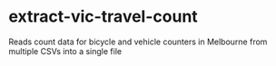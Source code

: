 # extract-vic-travel-count
Reads count data for bicycle and vehicle counters in Melbourne from multiple CSVs into a single file
